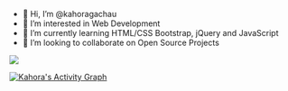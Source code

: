 - 👋 Hi, I’m @kahoragachau
- 👀 I’m interested in Web Development
- 🌱 I’m currently learning HTML/CSS Bootstrap, jQuery and JavaScript
- 💞️ I’m looking to collaborate on Open Source Projects

<!---
kahoragachau/kahoragachau is a ✨ special ✨ repository because its `README.md` (this file) appears on your GitHub profile.
You can click the Preview link to take a look at your changes.
--->
<img src="https://github-readme-stats.vercel.app/api?username=kahoragachau&&show_icons=true&title_color=f26d93&icon_color=a47786&text_color=ada5a5&bg_color=000000">

<a href="https://github.com/Finyasy/github-readme-activity-graph"><img alt="Kahora's Activity Graph" src="https://activity-graph.herokuapp.com/graph?username=kahoragachau&bg_color=000000&color=fff6ea&line=a47786&point=FFFFFF&hide_border=true"/></a>
